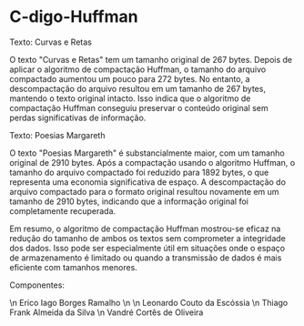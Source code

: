 # C-digo-Huffman

Texto: Curvas e Retas

O texto "Curvas e Retas" tem um tamanho original de 267 bytes. Depois de aplicar o algoritmo de compactação Huffman, o tamanho do arquivo compactado aumentou um pouco para 272 bytes. No entanto, a descompactação do arquivo resultou em um tamanho de 267 bytes, mantendo o texto original intacto. Isso indica que o algoritmo de compactação Huffman conseguiu preservar o conteúdo original sem perdas significativas de informação.

Texto: Poesias Margareth

O texto "Poesias Margareth" é substancialmente maior, com um tamanho original de 2910 bytes. Após a compactação usando o algoritmo Huffman, o tamanho do arquivo compactado foi reduzido para 1892 bytes, o que representa uma economia significativa de espaço. A descompactação do arquivo compactado para o formato original resultou novamente em um tamanho de 2910 bytes, indicando que a informação original foi completamente recuperada.

Em resumo, o algoritmo de compactação Huffman mostrou-se eficaz na redução do tamanho de ambos os textos sem comprometer a integridade dos dados. Isso pode ser especialmente útil em situações onde o espaço de armazenamento é limitado ou quando a transmissão de dados é mais eficiente com tamanhos menores.

Componentes:

\n Erico Iago Borges Ramalho \n
\n Leonardo Couto da Escóssia 
\n Thiago Frank Almeida da Silva 
\n Vandré Cortês de Oliveira 
